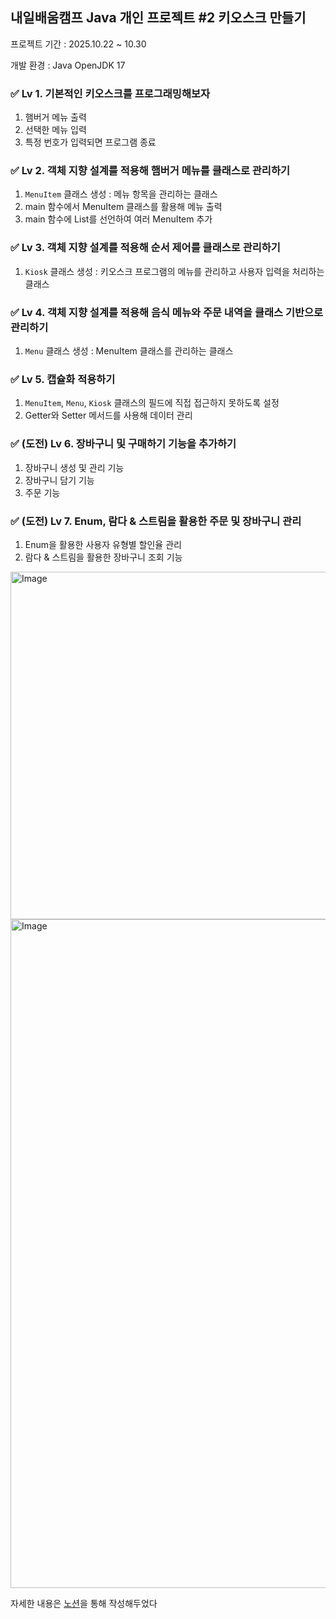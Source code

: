 ## 내일배움캠프 Java 개인 프로젝트 #2 키오스크 만들기

프로젝트 기간 : 2025.10.22 ~ 10.30

개발 환경 : Java OpenJDK 17


### ✅ Lv 1. 기본적인 키오스크를 프로그래밍해보자
1. 햄버거 메뉴 출력
2. 선택한 메뉴 입력
3. 특정 번호가 입력되면 프로그램 종료

### ✅ Lv 2. 객체 지향 설계를 적용해 햄버거 메뉴를 클래스로 관리하기
1. `MenuItem` 클래스 생성 : 메뉴 항목을 관리하는 클래스
2. main 함수에서 MenuItem 클래스를 활용해 메뉴 출력
3. main 함수에 List를 선언하여 여러 MenuItem 추가

### ✅ Lv 3. 객체 지향 설계를 적용해 순서 제어를 클래스로 관리하기
1. `Kiosk` 클래스 생성 : 키오스크 프로그램의 메뉴를 관리하고 사용자 입력을 처리하는 클래스

### ✅ Lv 4. 객체 지향 설계를 적용해 음식 메뉴와 주문 내역을 클래스 기반으로 관리하기
1. `Menu` 클래스 생성 : MenuItem 클래스를 관리하는 클래스

### ✅ Lv 5. 캡슐화 적용하기
1. `MenuItem`, `Menu`, `Kiosk` 클래스의 필드에 직접 접근하지 못하도록 설정
2. Getter와 Setter 메서드를 사용해 데이터 관리

### ✅ (도전) Lv 6. 장바구니 및 구매하기 기능을 추가하기
1. 장바구니 생성 및 관리 기능
2. 장바구니 담기 기능
3. 주문 기능

### ✅ (도전) Lv 7. Enum, 람다 & 스트림을 활용한 주문 및 장바구니 관리
1. Enum을 활용한 사용자 유형별 할인율 관리
2. 람다 & 스트림을 활용한 장바구니 조회 기능


<img width="700" height="556" alt="Image" src="https://github.com/user-attachments/assets/5c1365f2-391d-4b5f-9db4-54e1cde18cec" />
<img width="1751" height="1070" alt="Image" src="https://github.com/user-attachments/assets/f3ffa945-904a-45cd-93bc-7fe00283c933" />

자세한 내용은 [노션](https://road-cartoon-1a1.notion.site/2941d6e7a68c8019bd5efd6a9ca88bb4?source=copy_link)을 통해 작성해두었다
